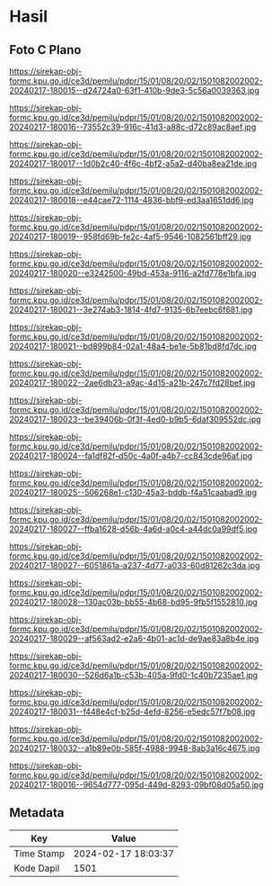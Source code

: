 # Hasil

## Foto C Plano

https://sirekap-obj-formc.kpu.go.id/ce3d/pemilu/pdpr/15/01/08/20/02/1501082002002-20240217-180015--d24724a0-63f1-410b-9de3-5c56a0039363.jpg

https://sirekap-obj-formc.kpu.go.id/ce3d/pemilu/pdpr/15/01/08/20/02/1501082002002-20240217-180016--73552c39-916c-41d3-a88c-d72c89ac8aef.jpg

https://sirekap-obj-formc.kpu.go.id/ce3d/pemilu/pdpr/15/01/08/20/02/1501082002002-20240217-180017--1d0b2c40-4f6c-4bf2-a5a2-d40ba8ea21de.jpg

https://sirekap-obj-formc.kpu.go.id/ce3d/pemilu/pdpr/15/01/08/20/02/1501082002002-20240217-180018--e44cae72-1114-4836-bbf9-ed3aa1651dd6.jpg

https://sirekap-obj-formc.kpu.go.id/ce3d/pemilu/pdpr/15/01/08/20/02/1501082002002-20240217-180019--958fd69b-fe2c-4af5-9546-1082561bff29.jpg

https://sirekap-obj-formc.kpu.go.id/ce3d/pemilu/pdpr/15/01/08/20/02/1501082002002-20240217-180020--e3242500-49bd-453a-9116-a2fd778e1bfa.jpg

https://sirekap-obj-formc.kpu.go.id/ce3d/pemilu/pdpr/15/01/08/20/02/1501082002002-20240217-180021--3e274ab3-1814-4fd7-9135-6b7eebc6f681.jpg

https://sirekap-obj-formc.kpu.go.id/ce3d/pemilu/pdpr/15/01/08/20/02/1501082002002-20240217-180021--bd899b84-02a1-48a4-be1e-5b81bd8fd7dc.jpg

https://sirekap-obj-formc.kpu.go.id/ce3d/pemilu/pdpr/15/01/08/20/02/1501082002002-20240217-180022--2ae6db23-a9ac-4d15-a21b-247c7fd28bef.jpg

https://sirekap-obj-formc.kpu.go.id/ce3d/pemilu/pdpr/15/01/08/20/02/1501082002002-20240217-180023--be39406b-0f3f-4ed0-b9b5-6daf309552dc.jpg

https://sirekap-obj-formc.kpu.go.id/ce3d/pemilu/pdpr/15/01/08/20/02/1501082002002-20240217-180024--fa1df82f-d50c-4a0f-a4b7-cc843cde96af.jpg

https://sirekap-obj-formc.kpu.go.id/ce3d/pemilu/pdpr/15/01/08/20/02/1501082002002-20240217-180025--506268e1-c130-45a3-bddb-f4a51caabad9.jpg

https://sirekap-obj-formc.kpu.go.id/ce3d/pemilu/pdpr/15/01/08/20/02/1501082002002-20240217-180027--ffba1628-d56b-4a6d-a0c4-a44dc0a99df5.jpg

https://sirekap-obj-formc.kpu.go.id/ce3d/pemilu/pdpr/15/01/08/20/02/1501082002002-20240217-180027--6051861a-a237-4d77-a033-60d81262c3da.jpg

https://sirekap-obj-formc.kpu.go.id/ce3d/pemilu/pdpr/15/01/08/20/02/1501082002002-20240217-180028--130ac03b-bb55-4b68-bd95-9fb5f1552810.jpg

https://sirekap-obj-formc.kpu.go.id/ce3d/pemilu/pdpr/15/01/08/20/02/1501082002002-20240217-180029--af563ad2-e2a6-4b01-ac1d-de9ae83a8b4e.jpg

https://sirekap-obj-formc.kpu.go.id/ce3d/pemilu/pdpr/15/01/08/20/02/1501082002002-20240217-180030--526d6a1b-c53b-405a-9fd0-1c40b7235ae1.jpg

https://sirekap-obj-formc.kpu.go.id/ce3d/pemilu/pdpr/15/01/08/20/02/1501082002002-20240217-180031--f448e4cf-b25d-4efd-8256-e5edc57f7b08.jpg

https://sirekap-obj-formc.kpu.go.id/ce3d/pemilu/pdpr/15/01/08/20/02/1501082002002-20240217-180032--a1b89e0b-585f-4988-9948-8ab3a16c4675.jpg

https://sirekap-obj-formc.kpu.go.id/ce3d/pemilu/pdpr/15/01/08/20/02/1501082002002-20240217-180016--9654d777-095d-449d-8293-09bf08d05a50.jpg


## Metadata

| Key        | Value               |
| ---------- | ------------------- |
| Time Stamp | 2024-02-17 18:03:37 |
| Kode Dapil | 1501                |



